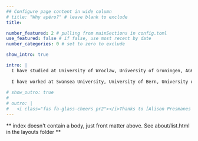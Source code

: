 ```yaml
---
## Configure page content in wide column
# title: "Why apéro?" # leave blank to exclude
title: 

number_featured: 2 # pulling from mainSections in config.toml
use_featured: false # if false, use most recent by date
number_categories: 0 # set to zero to exclude

show_intro: true

intro: |
  I have studied at University of Wroclaw, University of Groningen, AGH University of Science and Technology, CITY University London and University of Bern.
  
  I have worked at Swansea University, University of Bern, University of Zurich and University of Queensland.  
  
# show_outro: true
# 
# outro: |
#   <i class="fas fa-glass-cheers pr2"></i>Thanks to [Alison Presmanes Hill](https://alison.rbind.io/) for Hugo theme and setup!
---
```


** index doesn't contain a body, just front matter above.
See about/list.html in the layouts folder **